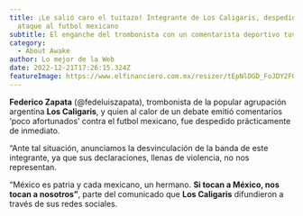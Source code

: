 ```yaml
---
title: ¡Le salió caro el tuitazo! Integrante de Los Caligaris, despedido por
  ataque al futbol mexicano
subtitle: El enganche del trombonista con un comentarista deportivo tuvo consecuencias...
category:
  - About Awake
author: Lo mejor de la Web
date: 2022-12-21T17:26:15.324Z
featureImage: https://www.elfinanciero.com.mx/resizer/tEpNlDGD_FoJDY2FG2WJ7_fE85s=/800x0/filters:format(jpg):quality(70):focal(513x64:523x74)/cloudfront-us-east-1.images.arcpublishing.com/elfinanciero/WV2XYH4LDVFVLN7AP3SMZFPMLI.jpg
---
```

<!--StartFragment-->

**Federico Zapata** (@fedeluiszapata), trombonista de la popular agrupación argentina **Los Caligaris**, y quien al calor de un debate emitió comentarios ‘poco afortunados’ contra el futbol mexicano, fue despedido prácticamente de inmediato.

“Ante tal situación, anunciamos la desvinculación de la banda de este integrante, ya que sus declaraciones, llenas de violencia, no nos representan.

<!--EndFragment-->

<!--StartFragment-->

“México es patria y cada mexicano, un hermano. **Si tocan a México, nos tocan a nosotros”**, parte del comunicado que **Los Caligaris** difundieron a través de sus redes sociales.



<!--EndFragment-->